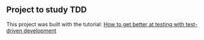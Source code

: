 ## Project to study TDD

This project was built with the tutorial: [How to get better at testing with test-driven development](https://medium.freecodecamp.org/how-to-get-better-at-testing-with-test-driven-development-18a7d097b23f)
